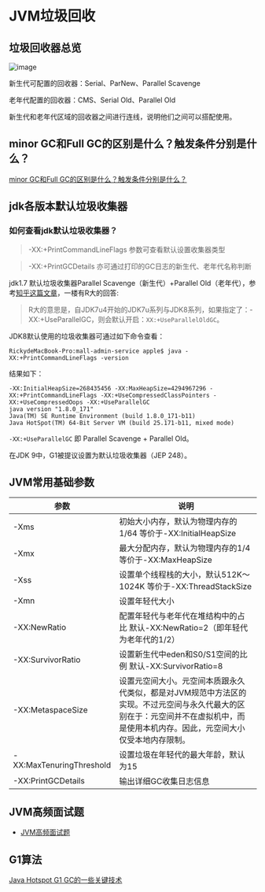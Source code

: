 # JVM垃圾回收

## 垃圾回收器总览
![image](https://user-images.githubusercontent.com/13992911/115195314-329bdc00-a121-11eb-87d6-a6c98712c0b1.png)

新生代可配置的回收器：Serial、ParNew、Parallel Scavenge

老年代配置的回收器：CMS、Serial Old、Parallel Old

新生代和老年代区域的回收器之间进行连线，说明他们之间可以搭配使用。

## minor GC和Full GC的区别是什么？触发条件分别是什么？
[minor GC和Full GC的区别是什么？触发条件分别是什么？](https://github.com/TFdream/jvm-learning/blob/main/content/ygc_full_GC.md)

## jdk各版本默认垃圾收集器
### 如何查看jdk默认垃圾收集器？
> -XX:+PrintCommandLineFlags 参数可查看默认设置收集器类型

> -XX:+PrintGCDetails 亦可通过打印的GC日志的新生代、老年代名称判断


jdk1.7 默认垃圾收集器Parallel Scavenge（新生代）+Parallel Old（老年代），参考[知乎这篇文章](https://www.zhihu.com/question/56344485)，一楼有R大的回答:

> R大的意思是，自JDK7u4开始的JDK7u系列与JDK8系列，如果指定了：-XX:+UseParallelGC，则会默认开启：```XX:+UseParallelOldGC```。


JDK8默认使用的垃圾收集器可通过如下命令查看：
```
RickydeMacBook-Pro:mall-admin-service apple$ java -XX:+PrintCommandLineFlags -version
```
结果如下：
```
-XX:InitialHeapSize=268435456 -XX:MaxHeapSize=4294967296 -XX:+PrintCommandLineFlags -XX:+UseCompressedClassPointers -XX:+UseCompressedOops -XX:+UseParallelGC
java version "1.8.0_171"
Java(TM) SE Runtime Environment (build 1.8.0_171-b11)
Java HotSpot(TM) 64-Bit Server VM (build 25.171-b11, mixed mode)
```

```-XX:+UseParallelGC``` 即 Parallel Scavenge + Parallel Old。

在JDK 9中，G1被提议设置为默认垃圾收集器（JEP 248）。

## JVM常用基础参数
| 参数 | 说明|
| --- | --- |
| -Xms | 初始大小内存，默认为物理内存的1/64 等价于-XX:InitialHeapSize|
| -Xmx | 最大分配内存，默认为物理内存的1/4 等价于-XX:MaxHeapSize | 
| -Xss | 设置单个线程栈的大小，默认512K～1024K 等价于-XX:ThreadStackSize | 
| -Xmn | 设置年轻代大小 | 
| -XX:NewRatio | 配置年轻代与老年代在堆结构中的占比 默认-XX:NewRatio=2（即年轻代为老年代的1/2） | 
| -XX:SurvivorRatio | 设置新生代中eden和S0/S1空间的比例 默认-XX:SurvivorRatio=8 | 
| -XX:MetaspaceSize | 设置元空间大小。元空间本质跟永久代类似，都是对JVM规范中方法区的实现。不过元空间与永久代最大的区别在于：元空间并不在虚拟机中，而是使用本机内存。因此，元空间大小仅受本地内存限制。 | 
| -XX:MaxTenuringThreshold | 设置垃圾在年轻代的最大年龄，默认为15 |
| -XX:PrintGCDetails | 输出详细GC收集日志信息 | 

## JVM高频面试题
* [JVM高频面试题](https://github.com/TFdream/jvm-learning/blob/main/content/jvm_interview_question.md)

## G1算法
[Java Hotspot G1 GC的一些关键技术](https://tech.meituan.com/2016/09/23/g1.html)
